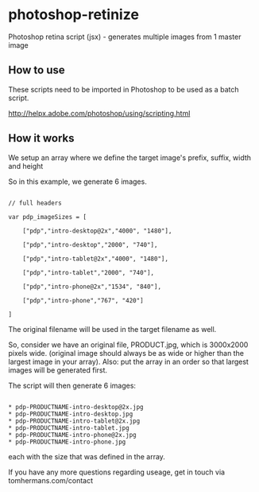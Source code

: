 photoshop-retinize
==================

Photoshop retina script (jsx) - generates multiple images from 1 master image

How to use
----------

These scripts need to be imported in Photoshop to be used as a batch script.

http://helpx.adobe.com/photoshop/using/scripting.html

How it works
------------
We setup an array where we define the target image's prefix, suffix, width and height

So in this example, we generate 6 images.

<pre><code>
// full headers<br>
var pdp_imageSizes = [<br>
    ["pdp","intro-desktop@2x","4000", "1480"],<br>
    ["pdp","intro-desktop","2000", "740"],<br>
    ["pdp","intro-tablet@2x","4000", "1480"],<br>
    ["pdp","intro-tablet","2000", "740"],<br>
    ["pdp","intro-phone@2x","1534", "840"],<br>
    ["pdp","intro-phone","767", "420"]<br>
]
</code></pre>

The original filename will be used in the target filename as well.

So, consider we have an original file, PRODUCT.jpg, which is 3000x2000 pixels wide. (original image should always be as wide or higher than the largest image in your array).
Also: put the array in an order so that largest images will be generated first.

The script will then generate 6 images:
<pre><code>
* pdp-PRODUCTNAME-intro-desktop@2x.jpg
* pdp-PRODUCTNAME-intro-desktop.jpg
* pdp-PRODUCTNAME-intro-tablet@2x.jpg
* pdp-PRODUCTNAME-intro-tablet.jpg
* pdp-PRODUCTNAME-intro-phone@2x.jpg
* pdp-PRODUCTNAME-intro-phone.jpg
</code></pre>
each with the size that was defined in the array.

If you have any more questions regarding useage, get in touch via tomhermans.com/contact